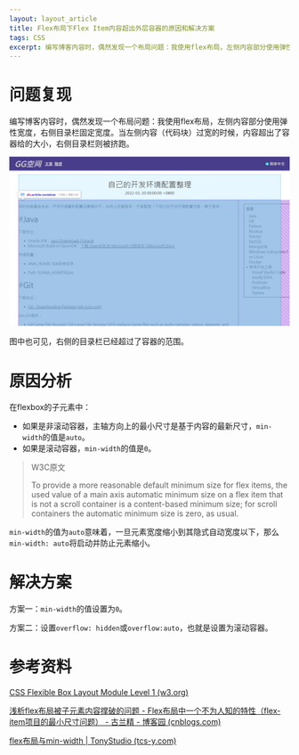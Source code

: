 ```yaml
---
layout: layout_article
title: Flex布局下Flex Item内容超出外层容器的原因和解决方案
tags: CSS
excerpt: 编写博客内容时，偶然发现一个布局问题：我使用flex布局，左侧内容部分使用弹性宽度，右侧目录栏固定宽度。当左侧内容（代码块）过宽的时候，内容超出了容器给的大小，右侧目录栏则被挤跑。了解了flex item的一些标准便能解决此问题。
---
```


# 问题复现

编写博客内容时，偶然发现一个布局问题：我使用flex布局，左侧内容部分使用弹性宽度，右侧目录栏固定宽度。当左侧内容（代码块）过宽的时候，内容超出了容器给的大小，右侧目录栏则被挤跑。

![image-20220121174444880](/assets/img/2022-01-21-flex-and-min-width-1.png)

图中也可见，右侧的目录栏已经超过了容器的范围。

# 原因分析

在flexbox的子元素中：

- 如果是非滚动容器，主轴方向上的最小尺寸是基于内容的最新尺寸，`min-width`的值是`auto`。
- 如果是滚动容器，`min-width`的值是`0`。

> W3C原文
>
> To provide a more reasonable default minimum size for flex items, the used value of a main axis automatic minimum size on a flex item that is not a scroll container is a content-based minimum size; for scroll containers the automatic minimum size is zero, as usual.

`min-width`的值为`auto`意味着，一旦元素宽度缩小到其隐式自动宽度以下，那么`min-width: auto`将启动并防止元素缩小。

# 解决方案

方案一：`min-width`的值设置为`0`。

方案二：设置`overflow: hidden`或`overflow:auto`，也就是设置为滚动容器。

# 参考资料

[CSS Flexible Box Layout Module Level 1 (w3.org)](https://www.w3.org/TR/css-flexbox-1/#min-size-auto)

[浅析flex布局被子元素内容撑破的问题 - Flex布局中一个不为人知的特性（flex-item项目的最小尺寸问题） - 古兰精 - 博客园 (cnblogs.com)](https://www.cnblogs.com/goloving/p/15201080.html)

[flex布局与min-width &#124; TonyStudio (tcs-y.com)](https://blog.tcs-y.com/2021/09/23/flex-content-min-width/)